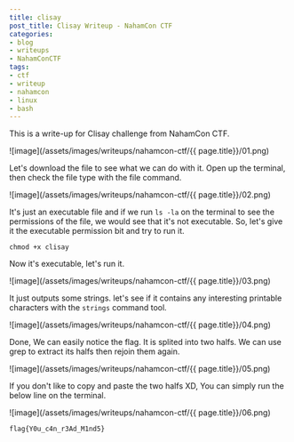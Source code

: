```yaml
---
title: clisay
post_title: Clisay Writeup - NahamCon CTF
categories:
- blog
- writeups
- NahamConCTF
tags:
- ctf
- writeup
- nahamcon
- linux
- bash
---
```


This is a write-up for Clisay challenge from NahamCon CTF.

![image](/assets/images/writeups/nahamcon-ctf/{{ page.title}}/01.png)

Let's download the file to see what we can do with it. Open up the terminal, then check the file type with the file command.

![image](/assets/images/writeups/nahamcon-ctf/{{ page.title}}/02.png)
 
It's just an executable file and if we run `ls -la` on the terminal to see the permissions of the file, we would see that it's not executable. So, let's give it the executable permission bit and try to run it.

`chmod +x clisay`

Now it's executable, let's run it.

![image](/assets/images/writeups/nahamcon-ctf/{{ page.title}}/03.png)

It just outputs some strings. let's see if it contains any interesting printable characters with the `strings` command tool.

![image](/assets/images/writeups/nahamcon-ctf/{{ page.title}}/04.png)

Done, We can easily notice the flag. It is splited into two halfs. We can use grep to extract its halfs then rejoin them again.

![image](/assets/images/writeups/nahamcon-ctf/{{ page.title}}/05.png)

If you don't like to copy and paste the two halfs XD, You can simply run the below line on the terminal.

![image](/assets/images/writeups/nahamcon-ctf/{{ page.title}}/06.png)

`flag{Y0u_c4n_r3Ad_M1nd5}`

